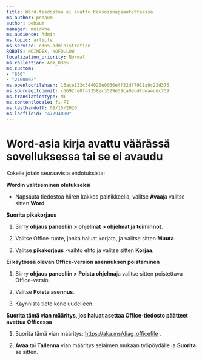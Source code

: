 ```yaml
---
title: Word-tiedostoa ei avattu Kaksoisnapsautettaessa
ms.author: pebaum
author: pebaum
manager: mnirkhe
ms.audience: Admin
ms.topic: article
ms.service: o365-administration
ROBOTS: NOINDEX, NOFOLLOW
localization_priority: Normal
ms.collection: Adm_O365
ms.custom:
- "850"
- "2100002"
ms.openlocfilehash: 15ace133c344020e0056eff32d77911a9c23d376
ms.sourcegitcommit: c6692ce0fa1358ec3529e59ca0ecdfdea4cdc759
ms.translationtype: MT
ms.contentlocale: fi-FI
ms.lasthandoff: 09/15/2020
ms.locfileid: "47794800"
---
```

# <a name="word-document-opened-in-the-wrong-app-or-didnt-open"></a>Word-asia kirja avattu väärässä sovelluksessa tai se ei avaudu

Kokeile jotain seuraavista ehdotuksista:

**Wordin valitseminen oletukseksi**

- Napsauta tiedostoa hiiren kakkos painikkeella, valitse **Avaa**ja valitse sitten **Word**

**Suorita pikakorjaus**

1. Siirry **ohjaus paneeliin > ohjelmat > ohjelmat ja toiminnot**.

2. Valitse Office-tuote, jonka haluat korjata, ja valitse sitten **Muuta**.

3. Valitse **pikakorjaus** -vaihto ehto ja valitse sitten **Korjaa**.

**Ei käytössä olevan Office-version asennuksen poistaminen**

1. Siirry **ohjaus paneeliin > Poista ohjelma**ja valitse sitten poistettava Office-versio.

2. Valitse **Poista asennus**.

3. Käynnistä tieto kone uudelleen.

**Suorita tämä vian määritys, jos haluat asettaa Office-tiedosto päätteet avattua Officessa**

1. Suorita tämä vian määritys: https://aka.ms/diag_officefile .

2. **Avaa** tai **Tallenna** vian määritys selaimen mukaan työpöydälle ja **Suorita** se sitten.
